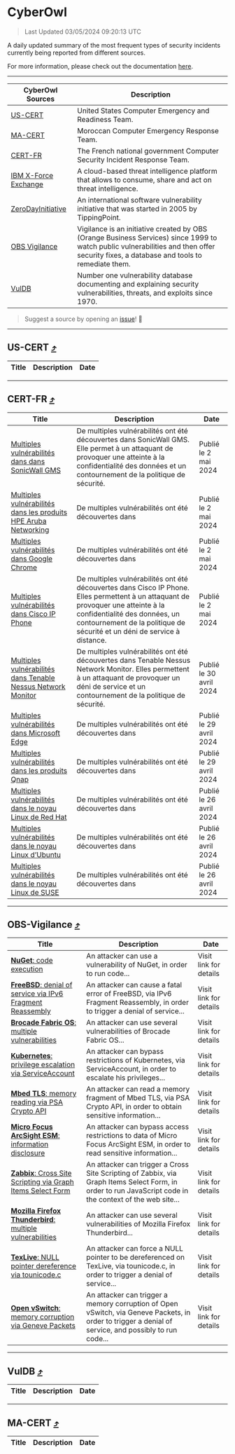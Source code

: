 
 <div id='top'></div>

# CyberOwl

 > Last Updated 03/05/2024 09:20:13 UTC
 
 A daily updated summary of the most frequent types of security incidents currently being reported from different sources.
 
 For more information, please check out the documentation [here](./docs/README.md).
 
 ---
 |CyberOwl Sources|Description|
 |---|---|
 |[US-CERT](#us-cert-arrow_heading_up)|United States Computer Emergency and Readiness Team.|
 |[MA-CERT](#ma-cert-arrow_heading_up)|Moroccan Computer Emergency Response Team.|
 |[CERT-FR](#cert-fr-arrow_heading_up)|The French national government Computer Security Incident Response Team.|
 |[IBM X-Force Exchange](#ibmcloud-arrow_heading_up)|A cloud-based threat intelligence platform that allows to consume, share and act on threat intelligence.|
 |[ZeroDayInitiative](#zerodayinitiative-arrow_heading_up)|An international software vulnerability initiative that was started in 2005 by TippingPoint.|
 |[OBS Vigilance](#obs-vigilance-arrow_heading_up)|Vigilance is an initiative created by OBS (Orange Business Services) since 1999 to watch public vulnerabilities and then offer security fixes, a database and tools to remediate them.|
 |[VulDB](#vuldb-arrow_heading_up)|Number one vulnerability database documenting and explaining security vulnerabilities, threats, and exploits since 1970.|
 
 > Suggest a source by opening an [issue](https://github.com/karimhabush/cyberowl/issues)! :raised_hands:
 ---

## US-CERT [:arrow_heading_up:](#cyberowl)

 |Title|Description|Date|
 |---|---|---|
 
 ---

## CERT-FR [:arrow_heading_up:](#cyberowl)

 |Title|Description|Date|
 |---|---|---|
 |[Multiples vulnérabilités dans dans SonicWall GMS](https://www.cert.ssi.gouv.fr/avis/CERTFR-2024-AVI-0360/)|De multiples vulnérabilités ont été découvertes dans SonicWall GMS. Elle permet à un attaquant de provoquer une atteinte à la confidentialité des données et un contournement de la politique de sécurité.|Publié le 2 mai 2024|
 |[Multiples vulnérabilités dans les produits HPE Aruba Networking](https://www.cert.ssi.gouv.fr/avis/CERTFR-2024-AVI-0359/)|De multiples vulnérabilités ont été découvertes dans |Publié le 2 mai 2024|
 |[Multiples vulnérabilités dans Google Chrome](https://www.cert.ssi.gouv.fr/avis/CERTFR-2024-AVI-0358/)|De multiples vulnérabilités ont été découvertes dans |Publié le 2 mai 2024|
 |[Multiples vulnérabilités dans Cisco IP Phone](https://www.cert.ssi.gouv.fr/avis/CERTFR-2024-AVI-0357/)|De multiples vulnérabilités ont été découvertes dans Cisco IP Phone. Elles permettent à un attaquant de provoquer une atteinte à la confidentialité des données, un contournement de la politique de sécurité et un déni de service à distance.|Publié le 2 mai 2024|
 |[Multiples vulnérabilités dans Tenable Nessus Network Monitor](https://www.cert.ssi.gouv.fr/avis/CERTFR-2024-AVI-0356/)|De multiples vulnérabilités ont été découvertes dans Tenable Nessus Network Monitor. Elles permettent à un attaquant de provoquer un déni de service et un contournement de la politique de sécurité.|Publié le 30 avril 2024|
 |[Multiples vulnérabilités dans Microsoft Edge](https://www.cert.ssi.gouv.fr/avis/CERTFR-2024-AVI-0355/)|De multiples vulnérabilités ont été découvertes dans |Publié le 29 avril 2024|
 |[Multiples vulnérabilités dans les produits Qnap](https://www.cert.ssi.gouv.fr/avis/CERTFR-2024-AVI-0354/)|De multiples vulnérabilités ont été découvertes dans |Publié le 29 avril 2024|
 |[Multiples vulnérabilités dans le noyau Linux de Red Hat](https://www.cert.ssi.gouv.fr/avis/CERTFR-2024-AVI-0353/)|De multiples vulnérabilités ont été découvertes dans |Publié le 26 avril 2024|
 |[Multiples vulnérabilités dans le noyau Linux d’Ubuntu](https://www.cert.ssi.gouv.fr/avis/CERTFR-2024-AVI-0352/)|De multiples vulnérabilités ont été découvertes dans |Publié le 26 avril 2024|
 |[Multiples vulnérabilités dans le noyau Linux de SUSE](https://www.cert.ssi.gouv.fr/avis/CERTFR-2024-AVI-0351/)|De multiples vulnérabilités ont été découvertes dans |Publié le 26 avril 2024|
 
 ---

## OBS-Vigilance [:arrow_heading_up:](#cyberowl)

 |Title|Description|Date|
 |---|---|---|
 |[<a href="https://vigilance.fr/vulnerability/NuGet-code-execution-41922" class="noirorange"><b>NuGet</b>: code execution</a>](https://vigilance.fr/vulnerability/NuGet-code-execution-41922)|An attacker can use a vulnerability of NuGet, in order to run code...|Visit link for details|
 |[<a href="https://vigilance.fr/vulnerability/FreeBSD-denial-of-service-via-IPv6-Fragment-Reassembly-41911" class="noirorange"><b>FreeBSD</b>: denial of service via IPv6 Fragment Reassembly</a>](https://vigilance.fr/vulnerability/FreeBSD-denial-of-service-via-IPv6-Fragment-Reassembly-41911)|An attacker can cause a fatal error of FreeBSD, via IPv6 Fragment Reassembly, in order to trigger a denial of service...|Visit link for details|
 |[<a href="https://vigilance.fr/vulnerability/Brocade-Fabric-OS-multiple-vulnerabilities-41905" class="noirorange"><b>Brocade Fabric OS</b>: multiple vulnerabilities</a>](https://vigilance.fr/vulnerability/Brocade-Fabric-OS-multiple-vulnerabilities-41905)|An attacker can use several vulnerabilities of Brocade Fabric OS...|Visit link for details|
 |[<a href="https://vigilance.fr/vulnerability/Kubernetes-privilege-escalation-via-ServiceAccount-44084" class="noirorange"><b>Kubernetes</b>: privilege escalation via ServiceAccount</a>](https://vigilance.fr/vulnerability/Kubernetes-privilege-escalation-via-ServiceAccount-44084)|An attacker can bypass restrictions of Kubernetes, via ServiceAccount, in order to escalate his privileges...|Visit link for details|
 |[<a href="https://vigilance.fr/vulnerability/Mbed-TLS-memory-reading-via-PSA-Crypto-API-44080" class="noirorange"><b>Mbed TLS</b>: memory reading via PSA Crypto API</a>](https://vigilance.fr/vulnerability/Mbed-TLS-memory-reading-via-PSA-Crypto-API-44080)|An attacker can read a memory fragment of Mbed TLS, via PSA Crypto API, in order to obtain sensitive information...|Visit link for details|
 |[<a href="https://vigilance.fr/vulnerability/Micro-Focus-ArcSight-ESM-information-disclosure-43692" class="noirorange"><b>Micro Focus ArcSight ESM</b>: information disclosure</a>](https://vigilance.fr/vulnerability/Micro-Focus-ArcSight-ESM-information-disclosure-43692)|An attacker can bypass access restrictions to data of Micro Focus ArcSight ESM, in order to read sensitive information...|Visit link for details|
 |[<a href="https://vigilance.fr/vulnerability/Zabbix-Cross-Site-Scripting-via-Graph-Items-Select-Form-43691" class="noirorange"><b>Zabbix</b>: Cross Site Scripting via Graph Items Select Form</a>](https://vigilance.fr/vulnerability/Zabbix-Cross-Site-Scripting-via-Graph-Items-Select-Form-43691)|An attacker can trigger a Cross Site Scripting of Zabbix, via Graph Items Select Form, in order to run JavaScript code in the context of the web site...|Visit link for details|
 |[<a href="https://vigilance.fr/vulnerability/Mozilla-Firefox-Thunderbird-multiple-vulnerabilities-41899" class="noirorange"><b>Mozilla Firefox  Thunderbird</b>: multiple vulnerabilities</a>](https://vigilance.fr/vulnerability/Mozilla-Firefox-Thunderbird-multiple-vulnerabilities-41899)|An attacker can use several vulnerabilities of Mozilla Firefox  Thunderbird...|Visit link for details|
 |[<a href="https://vigilance.fr/vulnerability/TexLive-NULL-pointer-dereference-via-tounicode-c-44078" class="noirorange"><b>TexLive</b>: NULL pointer dereference via tounicode.c</a>](https://vigilance.fr/vulnerability/TexLive-NULL-pointer-dereference-via-tounicode-c-44078)|An attacker can force a NULL pointer to be dereferenced on TexLive, via tounicode.c, in order to trigger a denial of service...|Visit link for details|
 |[<a href="https://vigilance.fr/vulnerability/Open-vSwitch-memory-corruption-via-Geneve-Packets-43690" class="noirorange"><b>Open vSwitch</b>: memory corruption via Geneve Packets</a>](https://vigilance.fr/vulnerability/Open-vSwitch-memory-corruption-via-Geneve-Packets-43690)|An attacker can trigger a memory corruption of Open vSwitch, via Geneve Packets, in order to trigger a denial of service, and possibly to run code...|Visit link for details|
 
 ---

## VulDB [:arrow_heading_up:](#cyberowl)

 |Title|Description|Date|
 |---|---|---|
 
 ---

## MA-CERT [:arrow_heading_up:](#cyberowl)

 |Title|Description|Date|
 |---|---|---|
 